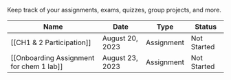 Keep track of your assignments, exams, quizzes, group projects, and more.

|Name|Date|Type|Status|
|---|---|---|---|
|[[CH1 & 2 Participation]]|August 20, 2023|Assignment|Not Started|
|[[Onboarding Assignment for chem 1 lab]]|August 23, 2023|Assignment|Not Started|